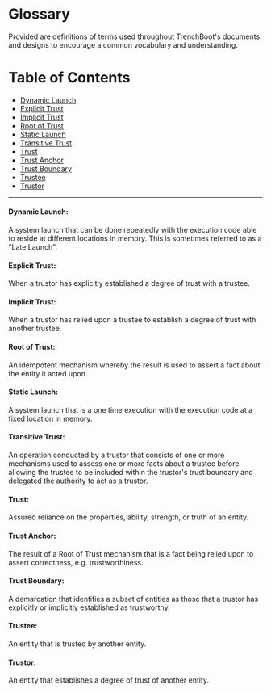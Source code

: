 Glossary
========

Provided are definitions of terms used throughout TrenchBoot's documents and
designs to encourage a common vocabulary and understanding.

# Table of Contents

* [Dynamic Launch](#dynamic-launch)
* [Explicit Trust](#explicit-trust)
* [Implicit Trust](#implicit-trust)
* [Root of Trust](#root-of-trust)
* [Static Launch](#static-launch)
* [Transitive Trust](#transitive-trust)
* [Trust](#trust)
* [Trust Anchor](#trust-anchor)
* [Trust Boundary](#trust-boundary)
* [Trustee](#trustee)
* [Trustor](#trustor)

<hr/>

#### Dynamic Launch:
A system launch that can be done repeatedly with the execution code able to
reside at different locations in memory. This is sometimes referred to as a
"Late Launch".

#### Explicit Trust:
When a trustor has explicitly established a degree of trust with a trustee.

#### Implicit Trust:
When a trustor has relied upon a trustee to establish a degree of trust with
another trustee.

#### Root of Trust:
An idempotent mechanism whereby the result is used to assert a fact about the
entity it acted upon.

#### Static Launch:
A system launch that is a one time execution with the execution code at a fixed
location in memory.

#### Transitive Trust:
An operation conducted by a trustor that consists of one or more mechanisms
used to assess one or more facts about a trustee before allowing the trustee to
be included within the trustor's trust boundary and delegated the authority to
act as a trustor.

#### Trust:
Assured reliance on the properties, ability, strength, or truth of an entity.

#### Trust Anchor:
The result of a Root of Trust mechanism that is a fact being relied upon to assert
correctness, e.g. trustworthiness.

#### Trust Boundary:
A demarcation that identifies a subset of entities as those that a trustor has
explicitly or implicitly established as trustworthy.

#### Trustee:
An entity that is trusted by another entity.

#### Trustor:
An entity that establishes a degree of trust of another entity.

